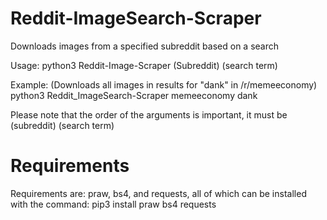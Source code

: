 # Reddit-ImageSearch-Scraper
Downloads images from a specified subreddit based on a search

Usage: python3 Reddit-Image-Scraper (Subreddit) (search term)

Example: (Downloads all images in results for "dank" in /r/memeeconomy)
python3 Reddit_ImageSearch-Scraper memeeconomy dank

Please note that the order of the arguments is important, it must be (subreddit) (search term)

# Requirements
Requirements are: praw, bs4, and requests, all of which can be installed with the command:
pip3 install praw bs4 requests

